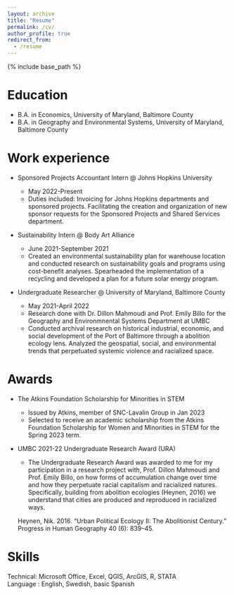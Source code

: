 ```yaml
---
layout: archive
title: "Resume"
permalink: /cv/
author_profile: true
redirect_from:
  - /resume
---
```


{% include base_path %}

Education
======
* B.A. in Economics, University of Maryland, Baltimore County
* B.A. in Geography and Environmental Systems, University of Maryland, Baltimore County

Work experience
======
* Sponsored Projects Accountant Intern @ Johns Hopkins University
  * May 2022-Present
  * Duties included: Invoicing for Johns Hopkins departments and sponsored projects. Facilitating the creation and organization of new sponsor requests for the Sponsored Projects and Shared Services department.

* Sustainability Intern @ Body Art Alliance
  *  June 2021-September 2021
  *  Created an environmental sustainability plan for warehouse location and conducted research on sustainability goals and programs using cost-benefit analyses. Spearheaded the implementation of a recycling and developed a plan for a future solar energy program.

* Undergraduate Researcher @ University of Maryland, Baltimore County 
  * May 2021-April 2022
  * Research done with Dr. Dillon Mahmoudi and Prof. Emily Billo for the Geography and Environmnental Systems Department at UMBC
  * Conducted archival research on historical industrial, economic, and social development of the Port of Baltimore through a abolition ecology lens. Analyzed the geospatial, social, and environmental trends that perpetuated systemic violence and racialized space.

Awards
======
* The Atkins Foundation Scholarship for Minorities in STEM
  * Issued by Atkins, member of SNC-Lavalin Group in Jan 2023
  * Selected to receive an academic scholarship from the Atkins Foundation Scholarship for Women and Minorities in STEM for the Spring 2023 term.

* UMBC 2021-22 Undergraduate Research Award (URA)
  * The Undergraduate Research Award was awarded to me for my participation in a research project with, Prof. Dillon Mahmoudi and Prof. Emily Billo, on how forms of accumulation change over time and how they perpetuate racial capitalism and racialized natures. Specifically, building from abolition ecologies (Heynen, 2016) we understand that cities are produced and reproduced in racialized ways.  
  
  Heynen, Nik. 2016. “Urban Political Ecology II: The Abolitionist Century.” Progress in Human Geography 40 (6): 839–45. 

Skills
======
Technical: Microsoft Office, Excel, QGIS, ArcGIS, R, STATA  
Language : English, Swedish, basic Spanish
